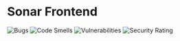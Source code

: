 # Sonar Frontend

![Bugs](https://sonarcloud.io/api/project_badges/measure?project=logger421_SonarFront&metric=bugs)
![Code Smells](https://sonarcloud.io/api/project_badges/measure?project=logger421_SonarFront&metric=code_smells)
![Vulnerabilities](https://sonarcloud.io/api/project_badges/measure?project=logger421_SonarFront&metric=vulnerabilities)
![Security Rating](https://sonarcloud.io/api/project_badges/measure?project=logger421_SonarFront&metric=security_rating)